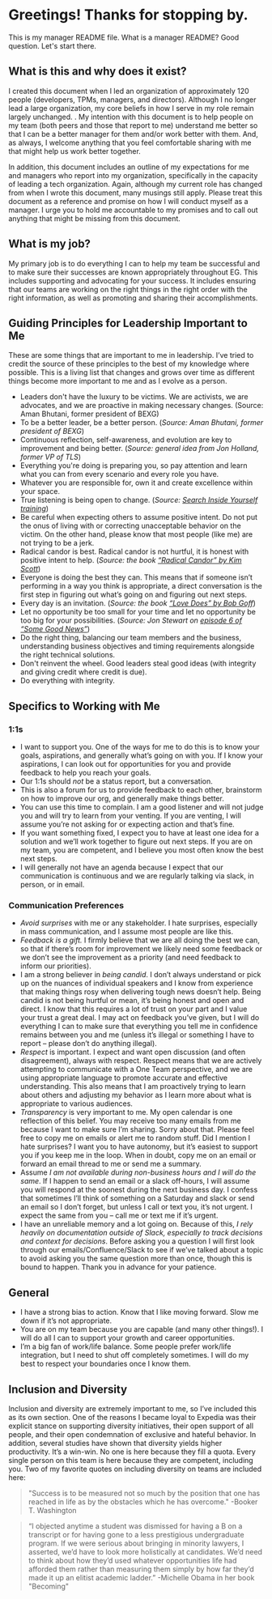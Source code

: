 # Greetings! Thanks for stopping by.
This is my manager README file. What is a manager README? Good question. Let's start there.

## What is this and why does it exist?
I created this document when I led an organization of approximately 120 people (developers, TPMs, managers, and directors). Although I no longer lead a large organization, my core beliefs in how I serve in my role remain largely unchanged. . My intention with this document is to help people on my team (both peers and those that report to me) understand me better so that I can be a better manager for them and/or work better with them. And, as always, I welcome anything that you feel comfortable sharing with me that might help us work better together.

In addition, this document includes an outline of my expectations for me and managers who report into my organization, specifically in the capacity of leading a tech organization. Again, although my current role has changed from when I wrote this document, many musings still apply. Please treat this document as a reference and promise on how I will conduct myself as a manager. I urge you to hold me accountable to my promises and to call out anything that might be missing from this document.

## What is my job?
My primary job is to do everything I can to help my team be successful and to make sure their successes are known appropriately throughout EG. This includes supporting and advocating for your success. It includes ensuring that our teams are working on the right things in the right order with the right information, as well as promoting and sharing their accomplishments.  

## Guiding Principles for Leadership Important to Me
These are some things that are important to me in leadership. I’ve tried to credit the source of these principles to the best of my knowledge where possible. This is a living list that changes and grows over time as different things become more important to me and as I evolve as a person. 

* Leaders don't have the luxury to be victims. We are activists, we are advocates, and we are proactive in making necessary changes. (Source: Aman Bhutani, former president of BEXG)
* To be a better leader, be a better person. (_Source: Aman Bhutani, former president of BEXG_)
* Continuous reflection, self-awareness, and evolution are key to improvement and being better. (_Source: general idea from Jon Holland, former VP of TLS_)
* Everything you're doing is preparing you, so pay attention and learn what you can from every scenario and every role you have. 
* Whatever you are responsible for, own it and create excellence within your space.
* True listening is being open to change. (_Source: [Search Inside Yourself training](https://siyli.org/)_)
* Be careful when expecting others to assume positive intent. Do not put the onus of living with or correcting unacceptable behavior on the victim. On the other hand, please know that most people (like me) are not trying to be a jerk.
* Radical candor is best. Radical candor is not hurtful, it is honest with positive intent to help. (_Source: the book [“Radical Candor” by Kim Scott](https://www.radicalcandor.com/)_)
* Everyone is doing the best they can. This means that if someone isn’t performing in a way you think is appropriate, a direct conversation is the first step in figuring out what’s going on and figuring out next steps. 
* Every day is an invitation. (_Source: the book [“Love Does” by Bob Goff](https://www.goodreads.com/book/show/13497505-love-does)_)
* Let no opportunity be too small for your time and let no opportunity be too big for your possibilities. (_Source: Jon Stewart on [episode 6 of “Some Good News”](https://youtu.be/IweS2CPSnbI)_)
* Do the right thing, balancing our team members and the business, understanding business objectives and timing requirements alongside the right technical solutions.
* Don't reinvent the wheel. Good leaders steal good ideas (with integrity and giving credit where credit is due).
* Do everything with integrity.

## Specifics to Working with Me
### 1:1s
* I want to support you. One of the ways for me to do this is to know your goals, aspirations, and generally what’s going on with you. If I know your aspirations, I can look out for opportunities for you and provide feedback to help you reach your goals.
* Our 1:1s should *not* be a status report, but a conversation. 
* This is also a forum for us to provide feedback to each other, brainstorm on how to improve our org, and generally make things better. 
* You can use this time to complain. I am a good listener and will not judge you and will try to learn from your venting. If you are venting, I will assume you’re not asking for or expecting action and that’s fine. 
* If you want something fixed, I expect you to have at least one idea for a solution and we’ll work together to figure out next steps. If you are on my team, you are competent, and I believe you most often know the best next steps. 
* I will generally not have an agenda because I expect that our communication is continuous and we are regularly talking via slack, in person, or in email.  

### Communication Preferences
* *Avoid surprises* with me or any stakeholder. I hate surprises, especially in mass communication, and I assume most people are like this. 
* *Feedback is a gift.* I firmly believe that we are all doing the best we can, so that if there’s room for improvement we likely need some feedback or we don’t see the improvement as a priority (and need feedback to inform our priorities).
* I am a strong believer in *being candid*. I don’t always understand or pick up on the nuances of individual speakers and I know from experience that making things rosy when delivering tough news doesn’t help. Being candid is not being hurtful or mean, it’s being honest and open and direct. I know that this requires a lot of trust on your part and I value your trust a great deal. I may act on feedback you’ve given, but I will do everything I can to make sure that everything you tell me in confidence remains between you and me (unless it’s illegal or something I have to report – please don’t do anything illegal).
* *Respect* is important. I expect and want open discussion (and often disagreement), always with respect. Respect means that we are actively attempting to communicate with a One Team perspective, and we are using appropriate language to promote accurate and effective understanding. This also means that I am proactively trying to learn about others and adjusting my behavior as I learn more about what is appropriate to various audiences.
* *Transparency* is very important to me. My open calendar is one reflection of this belief. You may receive too many emails from me because I want to make sure I’m sharing. Sorry about that.  Please feel free to copy me on emails or alert me to random stuff. Did I mention I hate surprises?  I want you to have autonomy, but it’s easiest to support you if you keep me in the loop. When in doubt, copy me on an email or forward an email thread to me or send me a summary.
* Assume *I am not available during non-business hours and I will do the same*. If I happen to send an email or a slack off-hours, I will assume you will respond at the soonest during the next business day. I confess that sometimes I’ll think of something on a Saturday and slack or send an email so I don’t forget, but unless I call or text you, it’s not urgent. I expect the same from you – call me or text me if it’s urgent.
* I have an unreliable memory and a lot going on. Because of this, *I rely heavily on documentation outside of Slack, especially to track decisions and context for decisions*. Before asking you a question I will first look through our emails/Confluence/Slack to see if we’ve talked about a topic to avoid asking you the same question more than once, though this is bound to happen. Thank you in advance for your patience. 

## General
* I have a strong bias to action. Know that I like moving forward. Slow me down if it’s not appropriate. 
* You are on my team because you are capable (and many other things!). I will do all I can to support your growth and career opportunities. 
* I’m a big fan of work/life balance. Some people prefer work/life integration, but I need to shut off completely sometimes. I will do my best to respect your boundaries once I know them. 

## Inclusion and Diversity
Inclusion and diversity are extremely important to me, so I’ve included this as its own section. One of the reasons I became loyal to Expedia was their explicit stance on supporting diversity initiatives, their open support of all people, and their open condemnation of exclusive and hateful behavior. In addition, several studies have shown that diversity yields higher productivity. It’s a win-win.
No one is here because they fill a quota. Every single person on this team is here because they are competent, including you. 
Two of my favorite quotes on including diversity on teams are included here:
> "Success is to be measured not so much by the position that one has reached in life as by the obstacles which he has overcome."
-Booker T. Washington

> “I objected anytime a student was dismissed for having a B on a transcript or for having gone to a less prestigious undergraduate program. If we were serious about bringing in minority lawyers, I asserted, we’d have to look more holistically at candidates. We’d need to think about how they’d used whatever opportunities life had afforded them rather than measuring them simply by how far they’d made it up an elitist academic ladder.”
-Michelle Obama in her book "Becoming"
